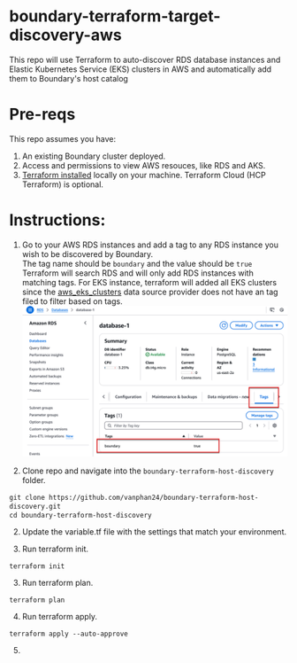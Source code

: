 # boundary-terraform-target-discovery-aws
This repo will use Terraform to auto-discover RDS database instances and Elastic Kubernetes Service (EKS) clusters in AWS and automatically add them to Boundary's host catalog

# Pre-reqs

This repo assumes you have: 
1. An existing Boundary cluster deployed.
2. Access and permissions to view AWS resouces, like RDS and AKS.
3. [Terraform installed](https://developer.hashicorp.com/terraform/install) locally on your machine. Terraform Cloud (HCP Terraform) is optional.

# Instructions:

1. Go to your AWS RDS instances and add a tag to any RDS instance you wish to be discovered by Boundary.  
   The tag name should be `boundary` and the value should be `true`  
   Terraform will search RDS and will only add RDS instances with matching tags. For EKS instance, terraform will added all EKS clusters since the [aws_eks_clusters](https://registry.terraform.io/providers/hashicorp/aws/latest/docs/data-sources/eks_clusters) data source provider does not have an tag filed to filter based on tags.
![image](https://github.com/vanphan24/boundary-terraform-host-discovery/blob/main/images/2024-12-06_12-16-59.png)



1. Clone repo and navigate into the `boundary-terraform-host-discovery` folder.

```
git clone https://github.com/vanphan24/boundary-terraform-host-discovery.git
cd boundary-terraform-host-discovery
```

2. Update the variable.tf file with the settings that match your environment. 

2. Run terraform init.

```
terraform init
```


3. Run terraform plan.

```
terraform plan
```

4. Run terraform apply.

```
terraform apply --auto-approve 
```


5. 
